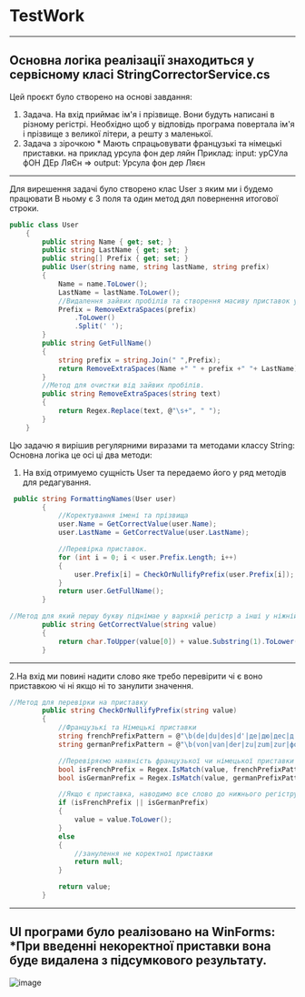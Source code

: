 # TestWork
---
Основна логіка реалізації знаходиться у сервісному класі StringCorrectorService.cs 
---
Цей проєкт було створено на основі завдання:
1) Задача. На вхід приймає ім'я і прізвище. Вони будуть написані в різному регістрі. Необхідно щоб у відповідь програма повертала ім'я і прізвище з великої літери, а решту з маленької.
2) Задача з зірочкою * Мають спрацьовувати французькі та німецькі приставки. на приклад урсула фон дер ляйн
Приклад: input: урСУла фОН ДЕр ЛяЄн => output: Урсула фон дер Ляєн
---
Для вирешення задачі було створено клас User з яким ми і будемо працювати
В ньому є 3 поля та один метод дял повернення итогової строки.
```cs
public class User
    {
        public string Name { get; set; }
        public string LastName { get; set; }
        public string[] Prefix { get; set; }
        public User(string name, string lastName, string prefix)
        {
            Name = name.ToLower();
            LastName = lastName.ToLower();
            //Видалення зайвих пробілів та створення масиву приставок у нижньому регистрі.
            Prefix = RemoveExtraSpaces(prefix)
                .ToLower()
                .Split(' ');
        }
        public string GetFullName()
        {
            string prefix = string.Join(" ",Prefix);
            return RemoveExtraSpaces(Name +" " + prefix +" "+ LastName);
        }
        //Метод для очистки від зайвих пробілів.
        public string RemoveExtraSpaces(string text)
        {
            return Regex.Replace(text, @"\s+", " ");
        }
    }
```
Цю задачю я вирішив регулярними виразами та методами классу String:
Основна логіка це осі ці два методи:
1. На вхід отримуемо сущність User та передаемо його у ряд методів для редагування.
```cs
 public string FormattingNames(User user)
        {
            //Коректування імені та прізвища
            user.Name = GetCorrectValue(user.Name);
            user.LastName = GetCorrectValue(user.LastName);

            //Перевірка приставок.
            for (int i = 0; i < user.Prefix.Length; i++)
            {
                user.Prefix[i] = CheckOrNullifyPrefix(user.Prefix[i]);
            }
            return user.GetFullName();
        }

//Метод для який першу букву піднімае у вархній регістр а інші у ніжній.
        public string GetCorrectValue(string value)
        {
            return char.ToUpper(value[0]) + value.Substring(1).ToLower();
        }
```

---
2.На вхід ми повині надити слово яке требо перевірити чі є воно приставкою чі ні якщо ні то занулити значення.
```cs
//Метод для перевірки на приставку 
        public string CheckOrNullifyPrefix(string value)
        {
            //Французькі та Німецькі приставки
            string frenchPrefixPattern = @"\b(de|du|des|d'|де|дю|дес|д')\b";
            string germanPrefixPattern = @"\b(von|van|der|zu|zum|zur|фон|ван|дер|цу|цум|цур)\b";

            //Перевіряємо наявність французької чи німецької приставки
            bool isFrenchPrefix = Regex.IsMatch(value, frenchPrefixPattern, RegexOptions.IgnoreCase);
            bool isGermanPrefix = Regex.IsMatch(value, germanPrefixPattern, RegexOptions.IgnoreCase);

            //Якщо є приставка, наводимо все слово до нижнього регістру
            if (isFrenchPrefix || isGermanPrefix)
            {
                value = value.ToLower();
            }
            else
            {
                //занулення не коректної приставки
                return null;
            }

            return value;
        }
```
---
UI програми було реалізовано на WinForms:
*При введенні некоректної приставки вона буде видалена з підсумкового результату.
---
![image](https://github.com/AmateurBoy/TestWork/assets/90874301/758d0568-618b-4fe2-afe8-81a0ac019fd3)
